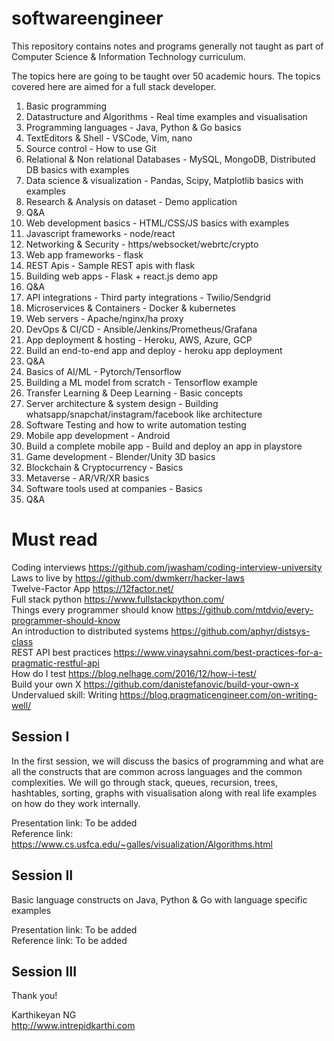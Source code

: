 # softwareengineer
This repository contains notes and programs generally not taught as part of Computer Science &amp; Information Technology curriculum. 

The topics here are going to be taught over 50 academic hours. The topics covered here are aimed for a full stack developer. 

1. Basic programming
2. Datastructure and Algorithms - Real time examples and visualisation
3. Programming languages - Java, Python & Go basics
4. TextEditors & Shell - VSCode, Vim, nano
5. Source control - How to use Git 
6. Relational & Non relational Databases - MySQL, MongoDB, Distributed DB basics with examples
7. Data science & visualization - Pandas, Scipy, Matplotlib basics with examples
8. Research & Analysis on dataset - Demo application
9. Q&A
10. Web development basics - HTML/CSS/JS basics with examples
11. Javascript frameworks - node/react
12. Networking & Security - https/websocket/webrtc/crypto
13. Web app frameworks - flask 
14. REST Apis - Sample REST apis with flask
15. Building web apps - Flask + react.js demo app
16. Q&A
17. API integrations - Third party integrations - Twilio/Sendgrid
18. Microservices & Containers - Docker & kubernetes
19. Web servers - Apache/nginx/ha proxy
20. DevOps & CI/CD - Ansible/Jenkins/Prometheus/Grafana
21. App deployment & hosting - Heroku, AWS, Azure, GCP
22. Build an end-to-end app and deploy - heroku app deployment
23. Q&A
24. Basics of AI/ML - Pytorch/Tensorflow
25. Building a ML model from scratch - Tensorflow example
26. Transfer Learning & Deep Learning - Basic concepts
27. Server architecture & system design - Building whatsapp/snapchat/instagram/facebook like architecture 
28. Software Testing and how to write automation testing
29. Mobile app development - Android
30. Build a complete mobile app - Build and deploy an app in playstore
31. Game development - Blender/Unity 3D basics
32. Blockchain & Cryptocurrency - Basics
33. Metaverse - AR/VR/XR basics
34. Software tools used at companies - Basics
35. Q&A

# Must read

Coding interviews https://github.com/jwasham/coding-interview-university <br/>
Laws to live by https://github.com/dwmkerr/hacker-laws <br/>
Twelve-Factor App https://12factor.net/ <br/>
Full stack python https://www.fullstackpython.com/ <br/>
Things every programmer should know https://github.com/mtdvio/every-programmer-should-know <br/>
An introduction to distributed systems https://github.com/aphyr/distsys-class <br/>
REST API best practices https://www.vinaysahni.com/best-practices-for-a-pragmatic-restful-api <br/>
How do I test https://blog.nelhage.com/2016/12/how-i-test/ <br/>
Build your own X https://github.com/danistefanovic/build-your-own-x <br/>
Undervalued skill: Writing https://blog.pragmaticengineer.com/on-writing-well/ <br/>



## Session I
In the first session, we will discuss the basics of programming and what are all the constructs that are common across languages and the common complexities. We will go through stack, queues, recursion, trees, hashtables, sorting, graphs with visualisation along with real life examples on how do they work internally. 

Presentation link: To be added <br/>
Reference link: https://www.cs.usfca.edu/~galles/visualization/Algorithms.html

## Session II
Basic language constructs on Java, Python & Go with language specific examples

Presentation link: To be added <br/>
Reference link: To be added <br/>

## Session III


Thank you!

Karthikeyan NG<br/>
http://www.intrepidkarthi.com<br/>


